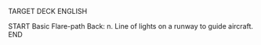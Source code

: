 TARGET DECK
ENGLISH

START
Basic
Flare-path
Back: n. Line of lights on a runway to guide aircraft.
END
